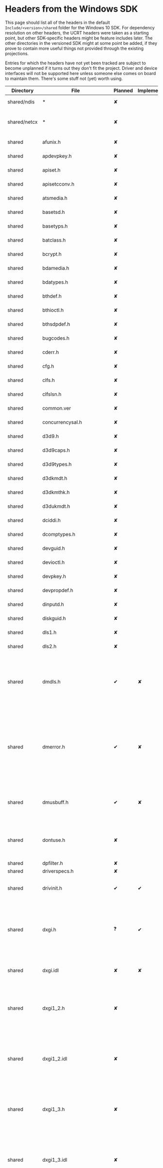 # Headers from the Windows SDK

This page should list all of the headers in the default `Include/<version>/shared` folder for the Windows 10 SDK. For dependency resolution on other headers, the UCRT headers were taken as a starting point, but other SDK-specific headers might be feature includes later. The other directories in the versioned SDK might at some point be added, if they prove to contain more useful things not provided through the existing projections.

Entries for which the headers have not yet been tracked are subject to become unplanned if it turns out they don't fit the project. Driver and device interfaces will not be supported here unless someone else comes on board to maintain them. There's some stuff not (yet) worth using.

| Directory | File | Planned  | Implemented | Notes |
|-----------|------|----------|-------------|-------|
| shared/ndis | *  | &#x2718; | | Network Driver stuff, will do later |
| shared/netcx | * | &#x2718; | | Network Adapter Class Extensions, will do later |
| shared    | afunix.h | &#x2718; | | At least not until [this is fixed](https://github.com/microsoft/WSL/issues/4240). |
| shared    | apdevpkey.h | &#x2718; | | Nothing to do here |
| shared    | apiset.h | &#x2718; | | Nothing to do here |
| shared    | apisetcconv.h | &#x2718; | | Nothing to do here |
| shared    | atsmedia.h | &#x2718; | | Nothing to do here |
| shared    | basetsd.h | &#x2718; | | Nothing to do here |
| shared    | basetyps.h | &#x2718; | | Nothing to do here |
| shared    | batclass.h | &#x2718; | | Nothing to do here |
| shared    | bcrypt.h | &#x2718; | | Nothing to do here |
| shared    | bdamedia.h | &#x2718; | | Nothing to do here |
| shared    | bdatypes.h | &#x2718; | | Nothing to do here |
| shared    | bthdef.h | &#x2718; | | Nothing to do here |
| shared    | bthioctl.h | &#x2718; | | Nothing to do here |
| shared    | bthsdpdef.h | &#x2718; | | Nothing to do here |
| shared    | bugcodes.h | &#x2718; | | Nothing to do here |
| shared    | cderr.h | &#x2718; | | Nothing to do here |
| shared    | cfg.h | &#x2718; | | Nothing to do here |
| shared    | clfs.h | &#x2718; | | Nothing to do here |
| shared    | clfslsn.h | &#x2718; | | Nothing to do here |
| shared    | common.ver | &#x2718; | | Nothing to do here |
| shared    | concurrencysal.h | &#x2718; | | Nothing to do here |
| shared    | d3d9.h | &#x2718; | | Nothing to do here |
| shared    | d3d9caps.h | &#x2718; | | Nothing to do here |
| shared    | d3d9types.h | &#x2718; | | Nothing to do here |
| shared    | d3dkmdt.h | &#x2718; | | Nothing to do here |
| shared    | d3dkmthk.h | &#x2718; | | Nothing to do here |
| shared    | d3dukmdt.h | &#x2718; | | Nothing to do here |
| shared    | dciddi.h | &#x2718; | | Nothing to do here |
| shared    | dcomptypes.h | &#x2718; | | Nothing to do here |
| shared    | devguid.h | &#x2718; | | Nothing to do here |
| shared    | devioctl.h | &#x2718; | | Nothing to do here |
| shared    | devpkey.h | &#x2718; | | Nothing to do here |
| shared    | devpropdef.h | &#x2718; | | Nothing to do here |
| shared    | dinputd.h | &#x2718; | | Nothing to do here |
| shared    | diskguid.h | &#x2718; | | Nothing to do here |
| shared    | dls1.h | &#x2718; | | Nothing to do here |
| shared    | dls2.h | &#x2718; | | Nothing to do here |
| shared    | dmdls.h | &#x2714; | &#x2718; | Seems to only be the MakeFourCC macro which turns a string into a single byte `OR`ed value, might also be defined elsewhere? |
| shared    | dmerror.h | &#x2714; | &#x2718; | `MakeHResult` seems interesting, but might be defined elsewhere too. DMH Error and Success wrappers could be interesting too, if DirectMusic has projections. |
| shared    | dmusbuff.h | &#x2714; | &#x2718; | `DMUS_EVENT_SIZE` if DirectMusic has projections, QWORD_ALIGN seems cool in general. |
| shared    | dontuse.h | &#x2718; | | This just adds deprecation warnings to C(++) functions and is not relevant to us. |
| shared    | dpfilter.h | &#x2718; | | Just a typedef |
| shared    | driverspecs.h | &#x2718; | | Out of scope |
| shared    | drivinit.h | &#x2714; | &#x2714; | All definitions were moved out, it's literally empty. |
| shared    | dxgi.h | &#x2753; | &#x2714; | A fair few definitions, but only for C types so they can be accessed the same way as their C++ equivalent classes |
| shared    | dxgi.idl | &#x2718; | &#x2718; | Extra information and comments for the generated `dxgi.h` |
| shared    | dxgi1_2.h | &#x2718; | | dxgi.h versioned additions. If added, would be merged into one file. (DirectX Graphics Infrastructure version 1.2) |
| shared    | dxgi1_2.idl | &#x2718; | | dxgi.h versioned additions. If added, would be merged into one file. (DirectX Graphics Infrastructure version 1.2) |
| shared    | dxgi1_3.h | &#x2718; | | dxgi.h versioned additions. If added, would be merged into one file. (DirectX Graphics Infrastructure version 1.3) |
| shared    | dxgi1_3.idl | &#x2718; | | dxgi.h versioned additions. If added, would be merged into one file. (DirectX Graphics Infrastructure version 1.3) |
| shared    | dxgi1_4.h | &#x2718; | | dxgi.h versioned additions. If added, would be merged into one file. (DirectX Graphics Infrastructure version 1.4) |
| shared    | dxgi1_4.idl | &#x2718; | | dxgi.h versioned additions. If added, would be merged into one file. (DirectX Graphics Infrastructure version 1.4) |
| shared    | dxgi1_5.h | &#x2718; | | dxgi.h versioned additions. If added, would be merged into one file. (DirectX Graphics Infrastructure version 1.5) |
| shared    | dxgi1_5.idl | &#x2718; | | dxgi.h versioned additions. If added, would be merged into one file. (DirectX Graphics Infrastructure version 1.5) |
| shared    | dxgi1_6.h | &#x2718; | | dxgi.h versioned additions. If added, would be merged into one file. (DirectX Graphics Infrastructure version 1.6) |
| shared    | dxgi1_6.idl | &#x2718; | | dxgi.h versioned additions. If added, would be merged into one file. (DirectX Graphics Infrastructure version 1.6) |
| shared    | dxgicommon.h | &#x2718; | | Nothing to implement |
| shared    | dxgicommon.idl | &#x2718; | | Generator source for header |
| shared    | dxgiformat.h | &#x2718; | | Constants and typedefs |
| shared    | dxgiformat.idl | &#x2718; | | Generator source for header |
| shared    | dxgitype.h | &#x2718; | | Constants and typedefs |
| shared    | dxgitype.idl | &#x2718; | | Generator source for header |
| shared    | ehstorbandmgmt.h | &#x2714; | &#x2718; | Enhanced Storage IOCTL Band Control and Trading Card Games (Trusted Computing Group) Storage Silo |
| shared    | ehstorioctl.h | &#x2714; | &#x2718; | More Enhanced storage IOCTL stuff |
| shared    | emi.h | &#x2714; | &#x2718; | Energy Metering Interfaces |
| shared    | evntprov.h | &#x2718; | | Event API constants and types |
| shared    | evntrace.h | &#x2718; | | Event Tracing constants and types |
| shared    | exposeenums2managed.h | &#x2718; | | Enums for Managed Code (the Visual* family of MS langs). Possibly relevant in the future for Visual Rust. |
| shared    | fltUserStructures.h | &#x2718; | | Only typedefs |
| shared    | fttypes.h | &#x2718; | | Only typedefs |
| shared    | fwpmtypes.h | &#x2718; | | Only typedefs |
| shared    | fwpmtypes.idl | &#x2718; | | Generator sources |
| shared    | fwpstypes.h | &#x2718; | | Only typedefs |
| shared    | fwpstypes.idl | &#x2718; | | Generator sources |
| shared    | fwptypes.h | &#x2718; | | Only typedefs |
| shared    | fwptypes.idl | &#x2718; | | Generator sources |
| shared    | fwpvi.h | &#x2718; | | Literally just constants |
| shared    | GenericUsbFnIoctl.h | &#x2718; | | Just a few control codes |
| shared    | gnssdriver.h | &#x2718; | | Typedefs and constants |
| shared    | gpio.h | &#x2718; | | Control codes |
| shared    | guiddef.h | &#x2714; | &#x2718; | Comparisons and comparator overloads for GUIDs |
| shared    | hbaapi.h | &#x2718; | | Nothing to do here |
| shared    | hidclass.h | &#x2718; | | Nothing to do here |
| shared    | hidpi.h | &#x2718; | | Nothing to do here |
| shared    | hidsdi.h | &#x2718; | | Nothing to do here |
| shared    | hidusage.h | &#x2718; | | Nothing to do here |
| shared    | hvsocket.h | &#x2718; | | Nothing to do here |
| shared    | hwn.h | &#x2718; | | Nothing to do here |
| shared    | ifdef.h | &#x2718; | | Nothing to do here |
| shared    | ifmib.h | &#x2714; | &#x2718; | Only a custom sizeof implementation |
| shared    | iketypes.h | &#x2718; | | Nothing to do here |
| shared    | iketypes.idl | &#x2718; | | Generator sources |
| shared    | in6addr.h | &#x2718; | | Nothing to do here |
| shared    | inaddr.h | &#x2718; | | Nothing to do here |
| shared    | infstr.h | &#x2718; | | TEXT("Nothing to do here") |
| shared    | initguid.h | &#x2718; | | Nothing to do here |
| shared    | intsafe.h | &#x2714; | &#x2718; | Lots of integer funnies! Fallible conversions, with sanity checks and error returns. |
| shared    | ioevent.h | &#x2718; | | Nothing to do here |
| shared    | ip2string.h | &#x2718; | | Nothing to do here |
| shared    | ipifcons.h | &#x2718; | | Nothing to do here |
| shared    | ipmib.h | &#x2714; | &#x2718; | A few custom sizeof implementations |
| shared    | Iprtrmib.h | &#x2714; | &#x2718; | Sizeof and some other helpers and info functions |
| shared    | ipsectypes.h | &#x2718; | | Nothing to do here |
| shared    | ipsectypes.idl | &#x2718; | | Generator Sources |
| shared    | ipv6prefast.h | &#x2718; | | Nothing to do here |
| shared    | iscsierr.h | &#x2718; | | Nothing to do here |
| shared    | IssPer16.h | &#x2718; | | Nothing to do here |
| shared    | kernelspecs.h | &#x2714; | &#x2718; | Macro bodies might suddenly change - they're macros made up of other macros. |
| shared    | ks.h | &#x2714; | &#x2718; | Lots to do |
| shared    | ksamd64.inc | &#x2718; | | Lots of useful info, but nothing to do |
| shared    | ksamd64_stub.inc | &#x2718; | | Includes another include |
| shared    | ksarm.h | &#x2718; | | Only constants |
| shared    | ksarm64.h | &#x2718; | | ksarm with bigger numbers |
| shared    | ksguid.h | &#x2714; | &#x2718; | Fun GUID toys |
| shared    | ksmedia.h | &#x2714; | &#x2718; | Cool media-related stuff |
| shared    | ksproxy.h | &#x2718; | | Only interfaces |
| shared    | ksuuids.h | &#x2718; | | Constants |
| shared    | ktmtypes.h | &#x2714; | &#x2718; | A few bytelength macros|
| shared    | kxamd64.inc | &#x2718; | | Not sure anyone should be touching that |
| shared    | kxamd64_stub.inc | &#x2718; | | imports the previous menace |
| shared    | kxarm.h | &#x2718; | | ARM Assembly masqueraiding as a header file |
| shared    | kxarm64.h | &#x2718; | | ARM64 Assembly masqueraiding as a header file |
| shared    | kxarm64unw.h | &#x2718; | | ARM64 Assembly masqueraiding as a header file |
| shared    | kxarmunw.h | &#x2718; | | ARM Assembly masqueraiding as a header file |
| shared    | lamp.h | &#x2718; | | Nothing to do here |
| shared    | lmcons.h | &#x2718; | | Nothing to do here |
| shared    | lmerr.h | &#x2718; | | Nothing to do here |
| shared    | macamd64.inc | &#x2718; | | More arcane level assembly |
| shared    | Math3DHelper.h | &#x2718; | | Rust has proper math libraries. Not implementing, unless there's no other way to get some of these objects. |
| shared    | minwindef.h | &#x2714; | &#x2714; | Expanded to cover `u16` through `u64` for all functions |
| shared    | mmreg.h | &#x2714; | &#x2718; | Some multimedia & GUID stuff |
| shared    | mprapidef.h | &#x2718; | | Nothing to do here |
| shared    | msapofxproxy.h | &#x2718; | | Nothing to do here |
| shared    | mstcpip.h | &#x2718; | | Nothing to do here, use `std::net::IpAddr` |
| shared    | mswsockdef.h | &#x2714; | &#x2718; | What do you **mean** Microsoft-specific extensions to the Windows Sockets API? Is there a non-MS Windows Socket API? IN MS WINDOWS? |
| shared    | ndisguid.h | &#x2718; | | Nothing to do here |
| shared    | ndkinfo.h | &#x2718; | | Nothing to do here |
| shared    | netevent.h | &#x2718; | | Nothing to do here |
| shared    | netioapi.h | &#x2718; | | These are only API defs, impl lives elsewhere. |
| shared    | netiodef.h | &#x2718; | | Nothing not in `std::net` other than prefixing strings with `\\.\` or `\DEVICE\` |
| shared    | nettypes.h | &#x2718; | | Nothing to do here |
| shared    | nfcdtadev.h | &#x2718; | | Nothing to do here |
| shared    | nfcradiodev.h | &#x2718; | | Nothing to do here |
| shared    | nfcsedev.h | &#x2718; | | This only provides macros to create anonymous structs with sized element and payload data for NFC. Roll your own structs instead. |
| shared    | nfpdev.h | &#x2718; | | Nothing to do here |
| shared    | nldef.h | &#x2718; | | No macros ~~and also not a definition of The Netherlands (NL)~~ |
| shared    | no_sal2.h | &#x2718; | | This undefines everything SAL2 |
| shared    | ntdd1394.h | &#x2718; | | Nothing to do here |
| shared    | ntddbeep.h | &#x2718; | | BEEP |
| shared    | ntddcdrm.h | &#x2718; | | Nothing to do here |
| shared    | ntddcdvd.h | &#x2718; | | Nothing to do here |
| shared    | ntddchgr.h | &#x2718; | | Nothing to do here |
| shared    | ntdddisk.h | &#x2714; | &#x2718; | Some disk geometry stuff, maybe? |
| shared    | ntddkbd.h | &#x2714; | &#x2718; | Not yet checked |
| shared    | ntddmmc.h | &#x2714; | &#x2718; | Not yet checked |
| shared    | ntddmodm.h | &#x2714; | &#x2718; | Not yet checked |
| shared    | ntddmou.h | &#x2714; | &#x2718; | Not yet checked |
| shared    | ntddndis.h | &#x2714; | &#x2718; | Not yet checked |
| shared    | ntddpar.h | &#x2714; | &#x2718; | Not yet checked |
| shared    | ntddscm.h | &#x2714; | &#x2718; | Not yet checked |
| shared    | ntddscsi.h | &#x2714; | &#x2718; | Not yet checked |
| shared    | ntddser.h | &#x2714; | &#x2718; | Not yet checked |
| shared    | ntddstor.h | &#x2714; | &#x2718; | Not yet checked |
| shared    | ntddtape.h | &#x2714; | &#x2718; | Not yet checked |
| shared    | ntddtdi.h | &#x2714; | &#x2718; | Not yet checked |
| shared    | ntddvdeo.h | &#x2714; | &#x2718; | Not yet checked |
| shared    | ntddvol.h | &#x2714; | &#x2718; | Not yet checked |
| shared    | ntdef.h | &#x2714; | &#x2718; | Not yet checked |
| shared    | ntdskreg.h | &#x2714; | &#x2718; | Not yet checked |
| shared    | ntiologc.h | &#x2714; | &#x2718; | Not yet checked |
| shared    | ntstatus.h | &#x2714; | &#x2718; | Not yet checked |
| shared    | ntverp.h | &#x2714; | &#x2718; | Not yet checked |
| shared    | ntverp.ver | &#x2714; | &#x2718; | Not yet checked |
| shared    | nvme.h | &#x2714; | &#x2718; | Not yet checked |
| shared    | packoff.h | &#x2714; | &#x2718; | Not yet checked |
| shared    | packon.h | &#x2714; | &#x2718; | Not yet checked |
| shared    | pciprop.h | &#x2714; | &#x2718; | Not yet checked |
| shared    | poclass.h | &#x2714; | &#x2718; | Not yet checked |
| shared    | poppack.h | &#x2714; | &#x2718; | Not yet checked |
| shared    | pshpack1.h | &#x2714; | &#x2718; | Not yet checked |
| shared    | pshpack2.h | &#x2714; | &#x2718; | Not yet checked |
| shared    | pshpack4.h | &#x2714; | &#x2718; | Not yet checked |
| shared    | pshpack8.h | &#x2714; | &#x2718; | Not yet checked |
| shared    | pshpck16.h | &#x2714; | &#x2718; | Not yet checked |
| shared    | pwm.h | &#x2714; | &#x2718; | Not yet checked |
| shared    | qos.h | &#x2714; | &#x2718; | Not yet checked |
| shared    | qosobjs.h | &#x2714; | &#x2718; | Not yet checked |
| shared    | qossp.h | &#x2714; | &#x2718; | Not yet checked |
| shared    | reshub.h | &#x2714; | &#x2718; | Not yet checked |
| shared    | rpc.h | &#x2714; | &#x2718; | Not yet checked |
| shared    | rpcasync.h | &#x2714; | &#x2718; | Not yet checked |
| shared    | rpcdce.h | &#x2714; | &#x2718; | Not yet checked |
| shared    | rpcdcep.h | &#x2714; | &#x2718; | Not yet checked |
| shared    | rpcndr.h | &#x2714; | &#x2718; | Not yet checked |
| shared    | rpcnterr.h | &#x2714; | &#x2718; | Not yet checked |
| shared    | rpcsal.h | &#x2714; | &#x2718; | Not yet checked |
| shared    | sal.h | &#x2714; | &#x2718; | Not yet checked |
| shared    | scsi.h | &#x2714; | &#x2718; | Not yet checked |
| shared    | scsiscan.h | &#x2714; | &#x2718; | Not yet checked |
| shared    | sddl.h | &#x2714; | &#x2718; | Not yet checked |
| shared    | sdkddkver.h | &#x2714; | &#x2718; | Not yet checked |
| shared    | sdv_driverspecs.h | &#x2714; | &#x2718; | Not yet checked |
| shared    | secext.h | &#x2714; | &#x2718; | Not yet checked |
| shared    | security.h | &#x2714; | &#x2718; | Not yet checked |
| shared    | sensorsdef.h | &#x2714; | &#x2718; | Not yet checked |
| shared    | sensorsstructures.h | &#x2714; | &#x2718; | Not yet checked |
| shared    | sensorsutils.h | &#x2714; | &#x2718; | Not yet checked |
| shared    | spb.h | &#x2714; | &#x2718; | Not yet checked |
| shared    | specstrings.h | &#x2714; | &#x2718; | Not yet checked |
| shared    | specstrings_strict.h | &#x2714; | &#x2718; | Not yet checked |
| shared    | specstrings_undef.h | &#x2714; | &#x2718; | Not yet checked |
| shared    | srb.h | &#x2714; | &#x2718; | Not yet checked |
| shared    | sspi.h | &#x2714; | &#x2718; | Not yet checked |
| shared    | stralign.h | &#x2714; | &#x2718; | Not yet checked |
| shared    | strsafe.h | &#x2714; | &#x2718; | Not yet checked |
| shared    | suppress.h | &#x2714; | &#x2718; | Not yet checked |
| shared    | tbs.h | &#x2714; | &#x2718; | Not yet checked |
| shared    | tcpestats.h | &#x2714; | &#x2718; | Not yet checked |
| shared    | tcpmib.h | &#x2714; | &#x2718; | Not yet checked |
| shared    | tdi.h | &#x2714; | &#x2718; | Not yet checked |
| shared    | tdiinfo.h | &#x2714; | &#x2718; | Not yet checked |
| shared    | TraceLoggingActivity.h | &#x2714; | &#x2718; | Not yet checked |
| shared    | TraceLoggingProvider.h | &#x2714; | &#x2718; | Not yet checked |
| shared    | traffic.h | &#x2714; | &#x2718; | Not yet checked |
| shared    | transportsettingcommon.h | &#x2714; | &#x2718; | Not yet checked |
| shared    | tvout.h | &#x2714; | &#x2718; | Not yet checked |
| shared    | udpmib.h | &#x2714; | &#x2718; | Not yet checked |
| shared    | unexposeenums2managed.h | &#x2714; | &#x2718; | Not yet checked |
| shared    | usb.h | &#x2714; | &#x2718; | Not yet checked |
| shared    | usb100.h | &#x2714; | &#x2718; | Not yet checked |
| shared    | usb200.h | &#x2714; | &#x2718; | Not yet checked |
| shared    | usbdi.h | &#x2714; | &#x2718; | Not yet checked |
| shared    | usbfnbase.h | &#x2714; | &#x2718; | Not yet checked |
| shared    | usbioctl.h | &#x2714; | &#x2718; | Not yet checked |
| shared    | usbiodef.h | &#x2714; | &#x2718; | Not yet checked |
| shared    | usbprint.h | &#x2714; | &#x2718; | Not yet checked |
| shared    | usbscan.h | &#x2714; | &#x2718; | Not yet checked |
| shared    | usbspec.h | &#x2714; | &#x2718; | Not yet checked |
| shared    | uuids.h | &#x2714; | &#x2718; | Not yet checked |
| shared    | vhf.h | &#x2714; | &#x2718; | Not yet checked |
| shared    | vmgenerationcounter.h | &#x2714; | &#x2718; | Not yet checked |
| shared    | warning.h | &#x2714; | &#x2718; | Not yet checked |
| shared    | wdmguid.h | &#x2714; | &#x2718; | Not yet checked |
| shared    | winapifamily.h | &#x2714; | &#x2718; | Not yet checked |
| shared    | winbio_err.h | &#x2714; | &#x2718; | Not yet checked |
| shared    | winbio_ioctl.h | &#x2714; | &#x2718; | Not yet checked |
| shared    | winbio_types.h | &#x2714; | &#x2718; | Not yet checked |
| shared    | windef.h | &#x2714; | &#x2718; | Not yet checked |
| shared    | windot11.h | &#x2714; | &#x2718; | Not yet checked |
| shared    | windowsx.h | &#x2714; | &#x2718; | Not yet checked |
| shared    | winerror.h | &#x2714; | &#x2718; | Not yet checked |
| shared    | winpackagefamily.h | &#x2714; | &#x2718; | Not yet checked |
| shared    | winsmcrd.h | &#x2714; | &#x2718; | Not yet checked |
| shared    | winusbio.h | &#x2714; | &#x2718; | Not yet checked |
| shared    | wlantypes.h | &#x2714; | &#x2718; | Not yet checked |
| shared    | wmistr.h | &#x2714; | &#x2718; | Not yet checked |
| shared    | wnnc.h | &#x2714; | &#x2718; | Not yet checked |
| shared    | ws2def.h | &#x2714; | &#x2718; | Not yet checked |
| shared    | ws2ipdef.h | &#x2714; | &#x2718; | Not yet checked |
| shared    | wtypes.h | &#x2714; | &#x2718; | Not yet checked |
| shared    | WTypes.Idl | &#x2714; | &#x2718; | Not yet checked |
| shared    | WTypesbase.h | &#x2714; | &#x2718; | Not yet checked |
| shared    | WTypesbase.Idl | &#x2714; | &#x2718; | Not yet checked |
